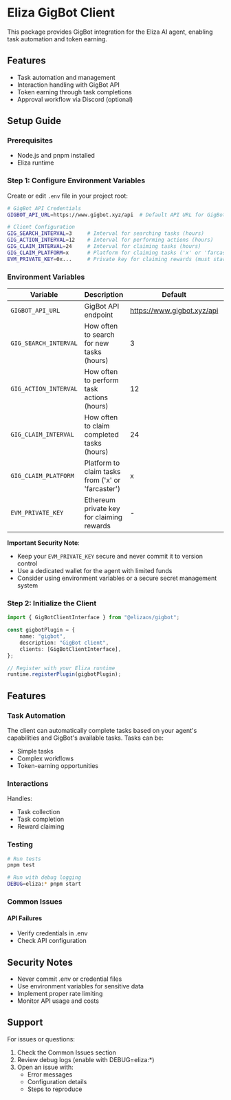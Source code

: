 # Eliza GigBot Client

This package provides GigBot integration for the Eliza AI agent, enabling task automation and token earning.

## Features

- Task automation and management
- Interaction handling with GigBot API
- Token earning through task completions
- Approval workflow via Discord (optional)

## Setup Guide

### Prerequisites

- Node.js and pnpm installed
- Eliza runtime

### Step 1: Configure Environment Variables

Create or edit `.env` file in your project root:

```bash
# GigBot API Credentials
GIGBOT_API_URL=https://www.gigbot.xyz/api  # Default API URL for GigBot

# Client Configuration
GIG_SEARCH_INTERVAL=3     # Interval for searching tasks (hours)
GIG_ACTION_INTERVAL=12    # Interval for performing actions (hours)
GIG_CLAIM_INTERVAL=24     # Interval for claiming tasks (hours)
GIG_CLAIM_PLATFORM=x      # Platform for claiming tasks ('x' or 'farcaster')
EVM_PRIVATE_KEY=0x...     # Private key for claiming rewards (must start with 0x)

```

### Environment Variables

| Variable | Description | Default | Required |
|----------|-------------|---------|----------|
| `GIGBOT_API_URL` | GigBot API endpoint | https://www.gigbot.xyz/api | No |
| `GIG_SEARCH_INTERVAL` | How often to search for new tasks (hours) | 3 | No |
| `GIG_ACTION_INTERVAL` | How often to perform task actions (hours) | 12 | No |
| `GIG_CLAIM_INTERVAL` | How often to claim completed tasks (hours) | 24 | No |
| `GIG_CLAIM_PLATFORM` | Platform to claim tasks from ('x' or 'farcaster') | x | No |
| `EVM_PRIVATE_KEY` | Ethereum private key for claiming rewards | - | Yes |

**Important Security Note**: 
- Keep your `EVM_PRIVATE_KEY` secure and never commit it to version control
- Use a dedicated wallet for the agent with limited funds
- Consider using environment variables or a secure secret management system

### Step 2: Initialize the Client

```typescript
import { GigBotClientInterface } from "@elizaos/gigbot";

const gigbotPlugin = {
    name: "gigbot",
    description: "GigBot client",
    clients: [GigBotClientInterface],
};

// Register with your Eliza runtime
runtime.registerPlugin(gigbotPlugin);
```

## Features

### Task Automation

The client can automatically complete tasks based on your agent's capabilities and GigBot's available tasks. Tasks can be:
- Simple tasks
- Complex workflows
- Token-earning opportunities

### Interactions

Handles:
- Task collection
- Task completion
- Reward claiming

### Testing

```bash
# Run tests
pnpm test

# Run with debug logging
DEBUG=eliza:* pnpm start
```

### Common Issues

#### API Failures
- Verify credentials in .env
- Check API configuration

## Security Notes

- Never commit .env or credential files
- Use environment variables for sensitive data
- Implement proper rate limiting
- Monitor API usage and costs

## Support

For issues or questions:
1. Check the Common Issues section
2. Review debug logs (enable with DEBUG=eliza:*)
3. Open an issue with:
   - Error messages
   - Configuration details
   - Steps to reproduce
